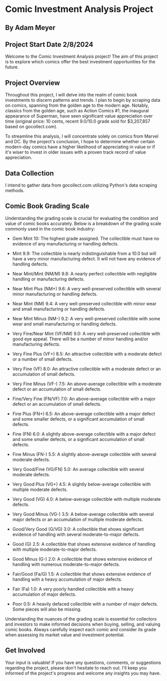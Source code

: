 # Comic Investment Analysis Project

## By Adam Meyer

## Project Start Date 2/8/2024

Welcome to the Comic Investment Analysis project! The aim of this project is to explore which comics offer the best investment opportunities for the future.

## Project Overview

Throughout this project, I will delve into the realm of comic book investments to discern patterns and trends. I plan to begin by scraping data on comics, spanning from the golden age to the modern age. Notably, classics from the golden age, such as Action Comics #1, the inaugural appearance of Superman, have seen significant value appreciation over time (original price: 10 cents, recent 9.0/10.0 grade sold for $3,207,857 based on gocollect.com).

To streamline this analysis, I will concentrate solely on comics from Marvel and DC. By the project's conclusion, I hope to determine whether certain modern-day comics have a higher likelihood of appreciating in value or if it's wiser to invest in older issues with a proven track record of value appreciation.

## Data Collection

I intend to gather data from gocollect.com utilizing Python's data scraping methods.

## Comic Book Grading Scale

Understanding the grading scale is crucial for evaluating the condition and value of comic books accurately. Below is a breakdown of the grading scale commonly used in the comic book industry:

- Gem Mint 10: The highest grade assigned. The collectible must have no evidence of any manufacturing or handling defects.

- Mint 9.9: The collectible is nearly indistinguishable from a 10.0 but will have a very minor manufacturing defect. It will not have any evidence of handling defects.

- Near Mint/Mint (NM/M) 9.8: A nearly perfect collectible with negligible handling or manufacturing defects.

- Near Mint Plus (NM+) 9.6: A very well-preserved collectible with several minor manufacturing or handling defects.

- Near Mint (NM) 9.4: A very well-preserved collectible with minor wear and small manufacturing or handling defects.

- Near Mint Minus (NM-) 9.2: A very well-preserved collectible with some wear and small manufacturing or handling defects.

- Very Fine/Near Mint (VF/NM) 9.0: A very well-preserved collectible with good eye appeal. There will be a number of minor handling and/or manufacturing defects.

- Very Fine Plus (VF+) 8.5: An attractive collectible with a moderate defect or a number of small defects.

- Very Fine (VF) 8.0: An attractive collectible with a moderate defect or an accumulation of small defects.

- Very Fine Minus (VF-) 7.5: An above-average collectible with a moderate defect or an accumulation of small defects.

- Fine/Very Fine (FN/VF) 7.0: An above-average collectible with a major defect or an accumulation of small defects.

- Fine Plus (FN+) 6.5: An above-average collectible with a major defect and some smaller defects, or a significant accumulation of small defects.

- Fine (FN) 6.0: A slightly above-average collectible with a major defect and some smaller defects, or a significant accumulation of small defects.

- Fine Minus (FN-) 5.5: A slightly above-average collectible with several moderate defects.

- Very Good/Fine (VG/FN) 5.0: An average collectible with several moderate defects.

- Very Good Plus (VG+) 4.5: A slightly below-average collectible with multiple moderate defects.

- Very Good (VG) 4.0: A below-average collectible with multiple moderate defects.

- Very Good Minus (VG-) 3.5: A below-average collectible with several major defects or an accumulation of multiple moderate defects.

- Good/Very Good (G/VG) 3.0: A collectible that shows significant evidence of handling with several moderate-to-major defects.

- Good (G) 2.5: A collectible that shows extensive evidence of handling with multiple moderate-to-major defects.

- Good Minus (G-) 2.0: A collectible that shows extensive evidence of handling with numerous moderate-to-major defects.

- Fair/Good (Fa/G) 1.5: A collectible that shows extensive evidence of handling with a heavy accumulation of major defects.

- Fair (Fa) 1.0: A very poorly handled collectible with a heavy accumulation of major defects.

- Poor 0.5: A heavily defaced collectible with a number of major defects. Some pieces will also be missing.

Understanding the nuances of the grading scale is essential for collectors and investors to make informed decisions when buying, selling, and valuing comic books. Always carefully inspect each comic and consider its grade when assessing its market value and investment potential.

## Get Involved

Your input is valuable! If you have any questions, comments, or suggestions regarding the project, please don't hesitate to reach out. I'll keep you informed of the project's progress and welcome any insights you may have.